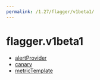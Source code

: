 ```yaml
---
permalink: /1.27/flagger/v1beta1/
---
```


# flagger.v1beta1



* [alertProvider](alertProvider.md)
* [canary](canary.md)
* [metricTemplate](metricTemplate.md)
